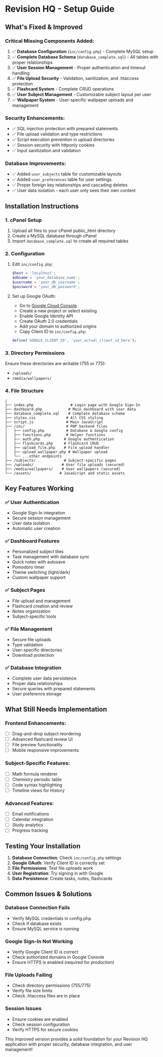 # Revision HQ - Setup Guide

## What's Fixed & Improved

### Critical Missing Components Added:
1. ✅ **Database Configuration** (`inc/config.php`) - Complete MySQL setup
2. ✅ **Complete Database Schema** (`database_complete.sql`) - All tables with proper relationships
3. ✅ **User Session Management** - Proper authentication and timeout handling
4. ✅ **File Upload Security** - Validation, sanitization, and .htaccess protection
5. ✅ **Flashcard System** - Complete CRUD operations
6. ✅ **User Subject Management** - Customizable subject layout per user
7. ✅ **Wallpaper System** - User-specific wallpaper uploads and management

### Security Enhancements:
- ✅ SQL injection protection with prepared statements
- ✅ File upload validation and type restrictions
- ✅ Script execution prevention in upload directories
- ✅ Session security with httponly cookies
- ✅ Input sanitization and validation

### Database Improvements:
- ✅ Added `user_subjects` table for customizable layouts
- ✅ Added `user_preferences` table for user settings
- ✅ Proper foreign key relationships and cascading deletes
- ✅ User data isolation - each user only sees their own content

## Installation Instructions

### 1. cPanel Setup
1. Upload all files to your cPanel public_html directory
2. Create a MySQL database through cPanel
3. Import `database_complete.sql` to create all required tables

### 2. Configuration
1. Edit `inc/config.php`:
   ```php
   $host = 'localhost';
   $dbname = 'your_database_name';
   $username = 'your_db_username';
   $password = 'your_db_password'; 
   ```

2. Set up Google OAuth:
   - Go to [Google Cloud Console](https://console.cloud.google.com/)
   - Create a new project or select existing
   - Enable Google Identity API
   - Create OAuth 2.0 credentials
   - Add your domain to authorized origins
   - Copy Client ID to `inc/config.php`:
   ```php
   define('GOOGLE_CLIENT_ID', 'your_actual_client_id_here');
   ```

### 3. Directory Permissions
Ensure these directories are writable (755 or 775):
- `/uploads/`
- `/media/wallpapers/`

### 4. File Structure
```
/
├── index.php                 # Login page with Google Sign-In
├── dashboard.php            # Main dashboard with user data
├── database_complete.sql    # Complete database schema
├── styles.css              # All CSS styling
├── script.js               # Main JavaScript
├── /inc/                   # PHP backend files
│   ├── config.php          # Database & Google config
│   ├── functions.php       # Helper functions
│   ├── auth.php           # Google authentication
│   ├── flashcards.php     # Flashcard CRUD
│   ├── upload_file.php    # File upload handler
│   ├── upload_wallpaper.php # Wallpaper upload
│   └── ...other endpoints
├── /subjects/             # Subject-specific pages
├── /uploads/             # User file uploads (secured)
├── /media/wallpapers/    # User wallpapers (secured)
└── /assets/             # JavaScript and static assets
```

## Key Features Working

### ✅ User Authentication
- Google Sign-In integration
- Secure session management
- User data isolation
- Automatic user creation

### ✅ Dashboard Features
- Personalized subject tiles
- Task management with database sync
- Quick notes with autosave
- Pomodoro timer
- Theme switching (light/dark)
- Custom wallpaper support

### ✅ Subject Pages
- File upload and management
- Flashcard creation and review
- Notes organization
- Subject-specific tools

### ✅ File Management
- Secure file uploads
- Type validation
- User-specific directories
- Download protection

### ✅ Database Integration
- Complete user data persistence
- Proper data relationships
- Secure queries with prepared statements
- User preference storage

## What Still Needs Implementation

### Frontend Enhancements:
- [ ] Drag-and-drop subject reordering
- [ ] Advanced flashcard review UI
- [ ] File preview functionality
- [ ] Mobile responsive improvements

### Subject-Specific Features:
- [ ] Math formula renderer
- [ ] Chemistry periodic table
- [ ] Code syntax highlighting
- [ ] Timeline views for History

### Advanced Features:
- [ ] Email notifications
- [ ] Calendar integration
- [ ] Study analytics
- [ ] Progress tracking

## Testing Your Installation

1. **Database Connection**: Check `inc/config.php` settings
2. **Google OAuth**: Verify Client ID is correctly set
3. **File Permissions**: Test file uploads work
4. **User Registration**: Try signing in with Google
5. **Data Persistence**: Create tasks, notes, flashcards

## Common Issues & Solutions

### Database Connection Fails
- Verify MySQL credentials in config.php
- Check if database exists
- Ensure MySQL service is running

### Google Sign-In Not Working  
- Verify Google Client ID is correct
- Check authorized domains in Google Console
- Ensure HTTPS is enabled (required for production)

### File Uploads Failing
- Check directory permissions (755/775)
- Verify file size limits
- Check .htaccess files are in place

### Session Issues
- Ensure cookies are enabled
- Check session configuration
- Verify HTTPS for secure cookies

This improved version provides a solid foundation for your Revision HQ application with proper security, database integration, and user management!